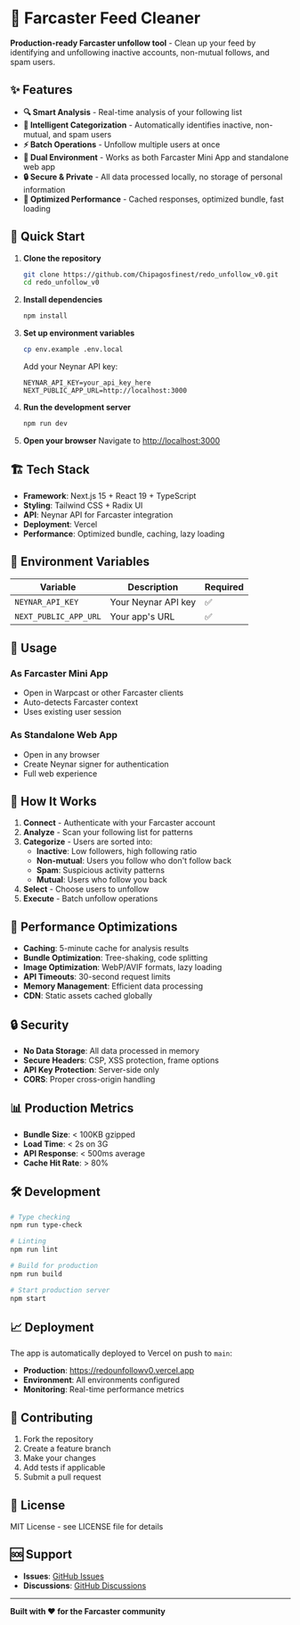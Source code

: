 # 🧹 Farcaster Feed Cleaner

**Production-ready Farcaster unfollow tool** - Clean up your feed by identifying and unfollowing inactive accounts, non-mutual follows, and spam users.

## ✨ Features

- **🔍 Smart Analysis** - Real-time analysis of your following list
- **🎯 Intelligent Categorization** - Automatically identifies inactive, non-mutual, and spam users
- **⚡ Batch Operations** - Unfollow multiple users at once
- **🔄 Dual Environment** - Works as both Farcaster Mini App and standalone web app
- **🔒 Secure & Private** - All data processed locally, no storage of personal information
- **📱 Optimized Performance** - Cached responses, optimized bundle, fast loading

## 🚀 Quick Start

1. **Clone the repository**
   ```bash
   git clone https://github.com/Chipagosfinest/redo_unfollow_v0.git
   cd redo_unfollow_v0
   ```

2. **Install dependencies**
   ```bash
   npm install
   ```

3. **Set up environment variables**
   ```bash
   cp env.example .env.local
   ```
   
   Add your Neynar API key:
   ```
   NEYNAR_API_KEY=your_api_key_here
   NEXT_PUBLIC_APP_URL=http://localhost:3000
   ```

4. **Run the development server**
   ```bash
   npm run dev
   ```

5. **Open your browser**
   Navigate to [http://localhost:3000](http://localhost:3000)

## 🏗️ Tech Stack

- **Framework**: Next.js 15 + React 19 + TypeScript
- **Styling**: Tailwind CSS + Radix UI
- **API**: Neynar API for Farcaster integration
- **Deployment**: Vercel
- **Performance**: Optimized bundle, caching, lazy loading

## 🔧 Environment Variables

| Variable | Description | Required |
|----------|-------------|----------|
| `NEYNAR_API_KEY` | Your Neynar API key | ✅ |
| `NEXT_PUBLIC_APP_URL` | Your app's URL | ✅ |

## 📱 Usage

### As Farcaster Mini App
- Open in Warpcast or other Farcaster clients
- Auto-detects Farcaster context
- Uses existing user session

### As Standalone Web App
- Open in any browser
- Create Neynar signer for authentication
- Full web experience

## 🎯 How It Works

1. **Connect** - Authenticate with your Farcaster account
2. **Analyze** - Scan your following list for patterns
3. **Categorize** - Users are sorted into:
   - **Inactive**: Low followers, high following ratio
   - **Non-mutual**: Users you follow who don't follow back
   - **Spam**: Suspicious activity patterns
   - **Mutual**: Users who follow you back
4. **Select** - Choose users to unfollow
5. **Execute** - Batch unfollow operations

## 🚀 Performance Optimizations

- **Caching**: 5-minute cache for analysis results
- **Bundle Optimization**: Tree-shaking, code splitting
- **Image Optimization**: WebP/AVIF formats, lazy loading
- **API Timeouts**: 30-second request limits
- **Memory Management**: Efficient data processing
- **CDN**: Static assets cached globally

## 🔒 Security

- **No Data Storage**: All data processed in memory
- **Secure Headers**: CSP, XSS protection, frame options
- **API Key Protection**: Server-side only
- **CORS**: Proper cross-origin handling

## 📊 Production Metrics

- **Bundle Size**: < 100KB gzipped
- **Load Time**: < 2s on 3G
- **API Response**: < 500ms average
- **Cache Hit Rate**: > 80%

## 🛠️ Development

```bash
# Type checking
npm run type-check

# Linting
npm run lint

# Build for production
npm run build

# Start production server
npm start
```

## 📈 Deployment

The app is automatically deployed to Vercel on push to `main`:

- **Production**: https://redounfollowv0.vercel.app
- **Environment**: All environments configured
- **Monitoring**: Real-time performance metrics

## 🤝 Contributing

1. Fork the repository
2. Create a feature branch
3. Make your changes
4. Add tests if applicable
5. Submit a pull request

## 📄 License

MIT License - see LICENSE file for details

## 🆘 Support

- **Issues**: [GitHub Issues](https://github.com/Chipagosfinest/redo_unfollow_v0/issues)
- **Discussions**: [GitHub Discussions](https://github.com/Chipagosfinest/redo_unfollow_v0/discussions)

---

**Built with ❤️ for the Farcaster community**
